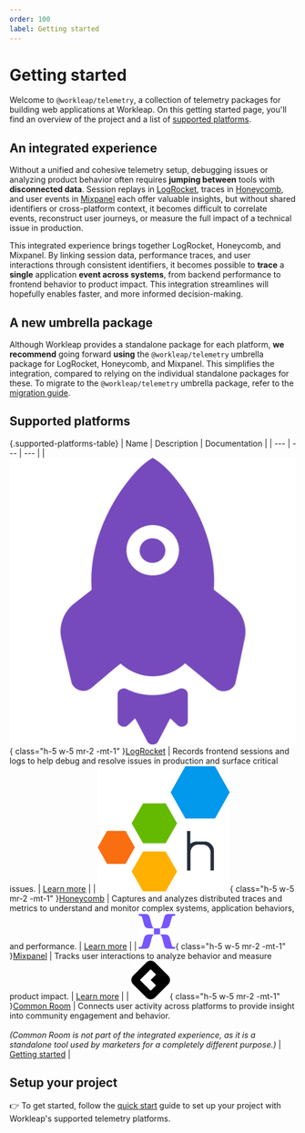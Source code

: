 ```yaml
---
order: 100
label: Getting started
---
```


# Getting started

Welcome to `@workleap/telemetry`, a collection of telemetry packages for building web applications at Workleap. On this getting started page, you'll find an overview of the project and a list of [supported platforms](#supported-platforms).

## An integrated experience

Without a unified and cohesive telemetry setup, debugging issues or analyzing product behavior often requires **jumping between** tools with **disconnected data**. Session replays in [LogRocket](https://logrocket.com/), traces in [Honeycomb](https://www.honeycomb.io/), and user events in [Mixpanel](https://mixpanel.com/) each offer valuable insights, but without shared identifiers or cross-platform context, it becomes difficult to correlate events, reconstruct user journeys, or measure the full impact of a technical issue in production.

This integrated experience brings together LogRocket, Honeycomb, and Mixpanel. By linking session data, performance traces, and user interactions through consistent identifiers, it becomes possible to **trace** a **single** application **event across systems**, from backend performance to frontend behavior to product impact. This integration streamlines will hopefully enables faster, and more informed decision-making.

## A new umbrella package

Although Workleap provides a standalone package for each platform, **we recommend** going forward **using** the `@workleap/telemetry` umbrella package for LogRocket, Honeycomb, and Mixpanel. This simplifies the integration, compared to relying on the individual standalone packages for these. To migrate to the `@workleap/telemetry` umbrella package, refer to the [migration guide](../updating/migrate-to-umbrella-package.md).

## Supported platforms

{.supported-platforms-table}
| Name | Description | Documentation |
| --- | --- | --- |
| ![](../static/logos/logrocket.svg){ class="h-5 w-5 mr-2 -mt-1" }[LogRocket](https://logrocket.com/) | Records frontend sessions and logs to help debug and resolve issues in production and surface critical issues. | [Learn more](./learn-logrocket/features.md) |
| ![](../static/logos/honeycomb.svg){ class="h-5 w-5 mr-2 -mt-1" }[Honeycomb](https://www.honeycomb.io/) | Captures and analyzes distributed traces and metrics to understand and monitor complex systems, application behaviors, and performance. | [Learn more](./learn-honeycomb/features.md) |
| ![](../static/logos/mixpanel.svg){ class="h-5 w-5 mr-2 -mt-1" }[Mixpanel](https://mixpanel.com/) | Tracks user interactions to analyze behavior and measure product impact. | [Learn more](./learn-mixpanel/features.md) |
| ![](../static/logos/common-room.svg){ class="h-5 w-5 mr-2 -mt-1" }[Common Room](https://www.commonroom.io/) | Connects user activity across platforms to provide insight into community engagement and behavior.<br/><br/>_(Common Room is not part of the integrated experience, as it is a standalone tool used by marketers for a completely different purpose.)_ | [Getting started](../standalone-libraries/setup-common-room.md) |

## Setup your project

👉 To get started, follow the [quick start](./setup-project.md) guide to set up your project with Workleap's supported telemetry platforms.
